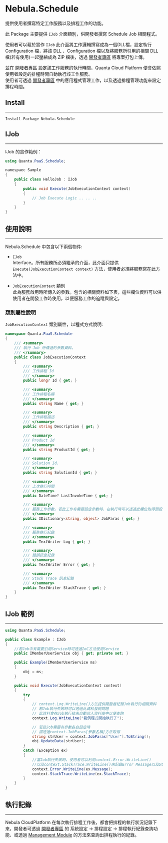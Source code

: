 
Nebula.Schedule
================

提供使用者撰寫特定工作服務以及排程工作的功能。  

此 Package 主要提供 `IJob` 介面類別，供開發者撰寫 Schedule Job 相關程式。  

使用者可以藉於實作 `IJob` 此介面將工作邏輯撰寫成為一個DLL檔，設定執行 Configuration 檔，將該 DLL 、Configuration 檔以及將服務所引用的相關 DLL 檔(若有使用)一起壓縮成為 ZIP 檔後，透過 [開發者專區](http://www.quanta-camp.com/Developer/) 將專案打包上傳。  

並在 [開發者專區](http://www.quanta-camp.com/Developer/) 設定該工作服務的執行時間，Quanta Cloud Platform 便會依照使用者設定的排程時間自動執行該工作服務。  
使用者可透過 [開發者專區](http://www.quanta-camp.com/Developer/) 中的應用程式管理工作，以及透過排程管理功能來設定排程時間。

## Install
----------------

    Install-Package Nebula.Schedule

## IJob
----------------

IJob 的實作範例：  

```csharp
using Quanta.PaaS.Schedule;

namespaec Sample
{
	public class HelloJob : IJob
	{
		public void Execute(JobExecutionContext context)
		{
			// Job Execute Logic .. .. ..
		}
	}
}
```

## 使用說明
----------------

Nebula.Schedule 中包含以下兩個物件:  

* `IJob`  
	Interface。所有服務所必須繼承的介面，此介面只提供 `Execute(JobExecutionContext context)` 方法，使用者必須將服務寫在此方法中。

* `JobExecutionContext` 類別  
	此為服務啟用時所傳入的參數。包含的相關資料如下表，這些欄位資料可以供使用者在開發工作時使用，以便服務工作的追蹤與設定。  

### 類別屬性說明

`JobExecutionContext` 類別屬性，以程式方式說明:  

```csharp
namespace Quanta.PaaS.Schedule
{
    /// <summary>
    /// 執行 Job 所傳遞的參數資料。
    /// </summary>
    public class JobExecutionContext
    {
        /// <summary>
        /// 工作排程 Id
        /// </summary>
        public long? Id { get; }

        /// <summary>
        /// 工作排程名稱
        /// </summary>
        public string Name { get; }

        /// <summary>
        /// 工作排程描述
        /// </summary>
        public string Description { get; }

        /// <summary>
        /// Product Id
        /// </summary>
        public string ProductId { get; }

        /// <summary>
        /// Solution Id.
        /// </summary>
        public string SolutionId { get; }

        /// <summary>
        /// 上次執行時間
        /// </summary>
        public DateTime? LastInvokeTime { get; }

        /// <summary>
        /// 服務工作參數。若此工作有需要設定參數時，在執行時可以透過此欄位取得預設值。
        /// </summary>
        public IDictionary<string, object> JobParas { get; }

        /// <summary>
        /// 服務執行紀錄
        /// </summary>
        public TextWriter Log { get; }

        /// <summary>
        /// 錯誤訊息紀錄
        /// </summary>
        public TextWriter Error { get; }

        /// <summary>
        /// Stack Trace 訊息紀錄
        /// </summary>
        public TextWriter StackTrace { get; }
    }
}
```

## IJob 範例
----------------

```csharp
using Quanta.PaaS.Schedule;

public class Example : IJob
{
	//若Job中有需要引用Service時可透過IoC方法使用Service
	public IMemberUserService obj { get; private set; }

	public Example(IMemberUserService ms)
	{
		obj = ms;
	}

	public void Execute(JobExecutionContext context)
	{
		try
		{
			// context.Log.WriteLine()方法提供開發者紀錄Job執行的相關資料
			// 若Job執行失敗時可以透過此資料發現問題
			// 此資料會在Job執行結束自動寫入資料庫中以便查詢
			context.Log.WriteLine("範例程式開始執行了");

			// 若該Job需要有參數各自設定時
			// 請透過context.JobParas[參數名稱]方法取得
			string strUser = context.JobParas["User"].ToString();
			obj.UpdateData(strUser);
		}
		catch (Exception ex)
		{
			//當Job執行失敗時，使用者可以利用context.Error.WriteLine()
			//以及context.StackTrace.WriteLine()來記錄Error Message以及Stack Trace
			context.Error.WriteLine(ex.Message);
			context.StackTrace.WriteLine(ex.StackTrace);
		}
	}
}
```

## 執行記錄
-----------------

Nebula CloudPlatform 在每次執行排程工作後，都會把排程的執行狀況記錄下來，開發者可透過 [開發者專區](http://www.quanta-camp.com/Developer/) 的 系統設定 -> 排程設定 -> 排程執行紀錄查詢功能、或透過 [Management Module](Module.Management.md) 的方法來查詢出排程執行的紀錄。
